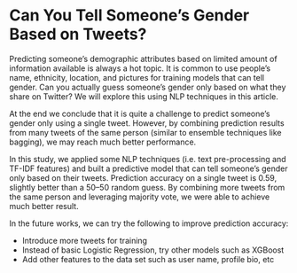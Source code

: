 # Can You Tell Someone’s Gender Based on Tweets?

Predicting someone’s demographic attributes based on limited amount of information available is always a hot topic. It is common to use people’s name, ethnicity, location, and pictures for training models that can tell gender. Can you actually guess someone’s gender only based on what they share on Twitter? We will explore this using NLP techniques in this article.

At the end we conclude that it is quite a challenge to predict someone’s gender only using a single tweet. However, by combining prediction results from many tweets of the same person (similar to ensemble techniques like bagging), we may reach much better performance.

In this study, we applied some NLP techniques (i.e. text pre-processing and TF-IDF features) and built a predictive model that can tell someone’s gender only based on their tweets. Prediction accuracy on a single tweet is 0.59, slightly better than a 50–50 random guess. By combining more tweets from the same person and leveraging majority vote, we were able to achieve much better result.

In the future works, we can try the following to improve prediction accuracy:
* Introduce more tweets for training
* Instead of basic Logistic Regression, try other models such as XGBoost
* Add other features to the data set such as user name, profile bio, etc